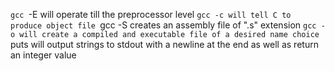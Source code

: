 `gcc `-E will operate till the preprocessor level
`gcc -c will tell C to produce object file
`gcc -S creates an assembly file of ".s" extension 
`gcc -o will create a compiled and executable file of a desired name choice
`puts will output strings to stdout with a newline at the end as well as return an integer value
